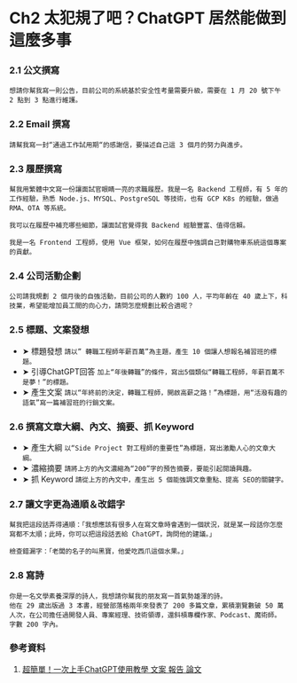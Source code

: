 # Ch2 太犯規了吧？ChatGPT 居然能做到這麼多事

### 2.1	公文撰寫

`想請你幫我寫一則公告，目前公司的系統基於安全性考量需要升級，需要在 1 月 20 號下午 2 點到 3 點進行維護。`

### 2.2	Email 撰寫

`請幫我寫一封“通過工作試用期“的感謝信，要描述自己這 3 個月的努力與進步。`

### 2.3	履歷撰寫

`幫我用繁體中文寫一份讓面試官眼睛一亮的求職履歷。我是一名 Backend 工程師，有 5 年的工作經驗，熟悉 Node.js、MYSQL、PostgreSQL 等技術，也有 GCP K8s 的經驗，做過 RMA、OTA 等系統。`

`我可以在履歷中補充哪些細節，讓面試官覺得我 Backend 經驗豐富、值得信賴。`

`我是一名 Frontend 工程師，使用 Vue 框架，如何在履歷中強調自己對購物車系統這個專案的貢獻。`

### 2.4	公司活動企劃

`公司請我規劃 2 個月後的自強活動，目前公司的人數約 100 人，平均年齡在 40 歲上下，科技業，希望能增加員工間的向心力，請問怎麼規劃比較合適呢？`

### 2.5	標題、文案發想

- ➤ 標題發想
    `請以” 轉職工程師年薪百萬”為主題，產生 10 個讓人想報名補習班的標題。`
- ➤ 引導ChatGPT回答
    `加上“年後轉職”的條件，寫出5個類似“轉職工程師，年薪百萬不是夢！”的標題。`
- ➤ 產生文案
    `請以“年終前的決定，轉職工程師，開啟高薪之路！”為標題，用“活潑有趣的語氣”寫一篇補習班的行銷文案。`

### 2.6	撰寫文章大綱、內文、摘要、抓 Keyword

- ➤ 產生大綱
    `以“Side Project 對工程師的重要性”為標題，寫出激勵人心的文章大綱。`
- ➤ 濃縮摘要
    `請將上方的內文濃縮為“200”字的預告摘要，要能引起閱讀興趣。`
- ➤ 抓 Keyword
    `請從上方的內文中，產生出 5 個能強調文章重點、提高 SEO的關鍵字。`

### 2.7	讓文字更為通順＆改錯字

`幫我把這段話弄得通順：「我想應該有很多人在寫文章時會遇到一個狀況，就是某一段話你怎麼寫都不太順；此時，你可以把這段話丟給 ChatGPT，詢問他的建議。」`

`檢查錯漏字：「老闆的名子的叫黑寶，他愛吃西爪這個水果。」`

### 2.8	寫詩

```
你是一名文學素養深厚的詩人，我想請你幫我的朋友寫一首氣勢雄渾的詩。
他在 29 歲出版過 3 本書，經營部落格兩年來發表了 200 多篇文章，累積瀏覽數破 50 萬人次，在公司擔任過開發人員、專案經理、技術領導，還斜槓專欄作家、Podcast、魔術師。
字數 200 字內。
```

### 參考資料
1.	[超簡單！一次上手ChatGPT使用教學 文案 報告 論文](https://www.youtube.com/watch?v=WizoCwjEKsg)
